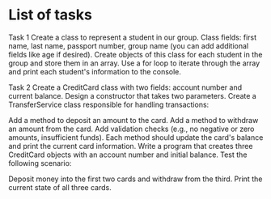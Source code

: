 # List of tasks
Task 1
Create a class to represent a student in our group.
Class fields: first name, last name, passport number, group name (you can add additional fields like age if desired).
Create objects of this class for each student in the group and store them in an array.
Use a for loop to iterate through the array and print each student's information to the console.

Task 2
Create a CreditCard class with two fields: account number and current balance.
Design a constructor that takes two parameters.
Create a TransferService class responsible for handling transactions:

Add a method to deposit an amount to the card.
Add a method to withdraw an amount from the card.
Add validation checks (e.g., no negative or zero amounts, insufficient funds).
Each method should update the card's balance and print the current card information.
Write a program that creates three CreditCard objects with an account number and initial balance.
Test the following scenario:

Deposit money into the first two cards and withdraw from the third.
Print the current state of all three cards.

